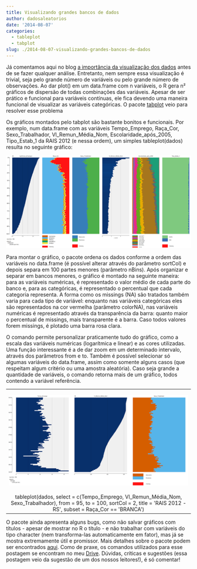 ```yaml
---
title: Visualizando grandes bancos de dados
author: dadosaleatorios
date: '2014-08-07'
categories:
  - tableplot
  - tabplot
slug: ./2014-08-07-visualizando-grandes-bancos-de-dados
---
```


Já comentamos aqui no blog [a importância da visualização dos dados](http://www.dadosaleatorios.com.br/2014/04/como-a-visualizacao-de-dados-pode-nos-ajudar.html) antes de se fazer qualquer análise. Entretanto, nem sempre essa visualização é trivial, seja pelo grande número de variáveis ou pelo grande número de observações. Ao dar plot() em um data.frame com n variáveis, o R gera n² gráficos de dispersão de todas combinações das variáveis. Apesar de ser prático e funcional para variáveis contínuas, ele fica devendo uma maneira funcional de visualizar as variáveis categóricas. O pacote [tabplot](http://cran.r-project.org/web/packages/tabplot/index.html) veio para resolver esse problema

Os gráficos montados pelo tabplot são bastante bonitos e funcionais. Por exemplo, num data.frame com as variáveis Tempo_Emprego, Raça_Cor, Sexo_Trabalhador, Vl_Remun_Média_Nom, Escolaridade_após_2005, Tipo_Estab_1 da RAIS 2012 (e nessa ordem), um simples tableplot(dados) resulta no seguinte gráfico:

![](./imagem-01.png)

Para montar o gráfico, o pacote ordena os dados conforme a ordem das variáveis no data.frame (é possível alterar através do parâmetro sortCol) e depois separa em 100 partes menores (parâmetro nBins). Após organizar e separar em bancos menores, o gráfico é montado na seguinte maneira: para as variáveis numéricas, é representado o valor médio de cada parte do banco e, para as categóricas, é representado o percentual que cada categoria representa. A forma como os missings (NA) são tratados também varia para cada tipo de variável: enquanto nas variáveis categóricas eles são representados na cor vermelha (parâmetro colorNA), nas variáveis numéricas é representado através da transparência da barra: quanto maior o percentual de missings, mais transparente é a barra. Caso todos valores forem missings, é plotado uma barra rosa clara.

O comando permite personalizar praticamente tudo do gráfico, como a escala das variáveis numéricas (logarítmica e linear) e as cores utilizadas. Uma função interessante é a de dar zoom em um determinado intervalo, através dos parâmetros from e to. Também é possível selecionar só algumas variáveis do data.frame, assim como somente alguns casos (que respeitam algum critério ou uma amostra aleatória). Caso seja grande a quantidade de variáveis, o comando retorna mais de um gráfico, todos contendo a variável referência.

<table cellpadding="0" align="center" style="margin-left:auto;margin-right:auto;text-align:center;" cellspacing="0" class="tr-caption-container" ><tbody ><tr >
<td style="text-align:center;" >

![](./imagem-02.png)

</td></tr><tr >
<td style="text-align:center;" class="tr-caption" >tableplot(dados, select = c(Tempo_Emprego, Vl_Remun_Média_Nom, Sexo_Trabalhador), from = 95, to = 100, sortCol = 2, title = 'RAIS 2012 - RS', subset = Raça_Cor == 'BRANCA')
</td></tr></tbody></table>

O pacote ainda apresenta alguns bugs, como não salvar gráficos com títulos - apesar de mostrar no R o título - e não trabalhar com variáveis do tipo character (nem transforma-las automaticamente em fator), mas já se mostra extremamente útil e promissor. Mais detalhes sobre o pacote podem ser encontrados [aqui](http://cran.r-project.org/web/packages/tabplot/vignettes/tabplot-vignette.html). Como de praxe, os comandos utilizados para esse postagem se encontram no meu [Drive](http://goo.gl/gK3l2k). Dúvidas, críticas e sugestões (essa postagem veio da sugestão de um dos nossos leitores!), é só comentar!
